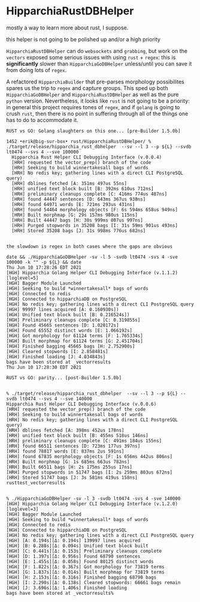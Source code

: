 # HipparchiaRustDBHelper

mostly a way to learn more about rust, I suppose.

this helper is not going to be polished up and/or a high priority

`HipparchiaRustDBHelper` can do `websockets` and `grabbing`, but work on the `vectors` 
exposed some serious issues with using `rust` + `regex`: this is **significantly** slower 
than `HipparchiaGoDBHelper` unless/until you can save it from doing lots of `regex`.

A refactored `HipparchiaBuilder` that pre-parses morphology possibilites spares us the trip to `regex` 
and capture groups. This sped up both `HipparchiaGoDBHelper` and `HipparchiaRustDBHelper` as well as 
the pure `python` version. Nevertheless, it looks like `rust` is not going to be a priority: in general this
project requires tones of `regex`, and if `golang` is going to crush `rust`, then there is no point
in suffering through all of the things one has to do to accommodate it.


```
RUST vs GO: Golang slaughters on this one... [pre-Builder 1.5.0b]

1452 •erik@big-sur-box• rust/HipparchiaRustDBHelper/ % ./target/release/hipparchia_rust_dbhelper  --sv --l 3 --p ${L} --svdb lt0474 --svs 4 --sve 100000
  Hipparchia Rust Helper CLI Debugging Interface (v.0.0.4)
  [HRH] requested the vector_prep() branch of the code
  [HRH] Seeking to build winnertakesall bags of words
  [HRH] No redis key; gathering lines with a direct CLI PostgreSQL query)
  [HRH] dblines fetched [A: 351ms 497us 55ns]
  [HRH] unified text block built [B: 392ms 610us 712ns]
  [HRH] preliminary cleanups complete [C: 416ms 774us 487ns]
  [HRH] found 44447 sentences [D: 643ms 367us 938ns]
  [HRH] found 64971 words [E: 721ms 293us 431ns]
  [HRH] found 54464 morphology objects [F: 6s 594ms 658us 949ns]
  [HRH] Built morphmap [G: 29s 157ms 980us 115ns]
  [HRH] Built 44447 bags [H: 30s 999ms 807us 997ns]
  [HRH] Purged stopwords in 35208 bags [I: 31s 59ms 901us 493ns]
  [HRH] Stored 35208 bags [J: 31s 998ms 776us 682ns]


the slowdown is regex in both cases where the gaps are obvious
    
date && ./HipparchiaGoDBHelper -sv -l 5 -svdb lt0474 -svs 4 -sve 100000 -k "" -p ${L} && date
Thu Jun 10 17:28:26 EDT 2021
[HGH] Hipparchia Golang Helper CLI Debugging Interface (v.1.1.2) [loglevel=5]
[HGH] Bagger Module Launched
[HGH] Seeking to build *winnertakesall* bags of words
[HGH] Connected to redis
[HGH] Connected to hipparchiaDB on PostgreSQL
[HGH] No redis key; gathering lines with a direct CLI PostgreSQL query
[HGH] 99997 lines acquired [A: 0.160930s])
[HGH] Unified text block built [B: 0.216524s])
[HGH] Preliminary cleanups complete [C: 0.319855s]
[HGH] Found 45665 sentences [D: 1.020172s]
[HGH] Found 65552 distinct words [E: 1.066192s]
[HGH] Got morphology for 61124 terms [F: 1.765334s]
[HGH] Built morphmap for 61124 terms [G: 2.451704s]
[HGH] Finished bagging 45665 bags [H: 2.752900s]
[HGH] Cleared stopwords [I: 2.858481s]
[HGH] Finished loading [J: 4.034843s]
bags have been stored at _vectorresults
Thu Jun 10 17:28:30 EDT 2021

```

```
RUST vs GO: parity... [post-Builder 1.5.0b]


% ./target/release/hipparchia_rust_dbhelper  --sv --l 3 --p ${L} --svdb lt0474 --svs 4 --sve 140000
Hipparchia Rust Helper CLI Debugging Interface (v.0.0.6)
[HRH] requested the vector_prep() branch of the code
[HRH] Seeking to build winnertakesall bags of words
[HRH] No redis key; gathering lines with a direct CLI PostgreSQL query)
[HRH] dblines fetched [A: 398ms 452us 178ns]
[HRH] unified text block built [B: 455ms 518us 146ns]
[HRH] preliminary cleanups complete [C: 491ms 184us 155ns]
[HRH] found 66511 sentences [D: 723ms 177us 397ns]
[HRH] found 78817 words [E: 837ms 2us 591ns]
[HRH] found 67835 morphology objects [F: 1s 656ms 442us 806ns]
[HRH] Built morphmap [G: 1s 685ms 663us 782ns]
[HRH] Built 66511 bags [H: 2s 175ms 255us 17ns]
[HRH] Purged stopwords in 51747 bags [I: 2s 259ms 803us 672ns]
[HRH] Stored 51747 bags [J: 3s 581ms 419us 158ns]
rusttest_vectorresults


% ./HipparchiaGoDBHelper -sv -l 3 -svdb lt0474 -svs 4 -sve 140000
[HGH] Hipparchia Golang Helper CLI Debugging Interface (v.1.2.0) [loglevel=3]
[HGH] Bagger Module Launched
[HGH] Seeking to build *winnertakesall* bags of words
[HGH] Connected to redis
[HGH] Connected to hipparchiaDB on PostgreSQL
[HGH] No redis key; gathering lines with a direct CLI PostgreSQL query
[HGH] [A: 0.194s][Δ: 0.194s] 139997 lines acquired
[HGH] [B: 0.288s][Δ: 0.094s] Unified text block built
[HGH] [C: 0.441s][Δ: 0.153s] Preliminary cleanups complete
[HGH] [D: 1.397s][Δ: 0.956s] Found 68790 sentences
[HGH] [E: 1.455s][Δ: 0.058s] Found 80125 distinct words
[HGH] [F: 1.822s][Δ: 0.367s] Got morphology for 73819 terms
[HGH] [G: 1.837s][Δ: 0.014s] Built morphmap for 73819 terms
[HGH] [H: 2.153s][Δ: 0.316s] Finished bagging 68790 bags
[HGH] [I: 2.290s][Δ: 0.138s] Cleared stopwords: 66661 bags remain
[HGH] [J: 3.696s][Δ: 1.406s] Finished loading
bags have been stored at _vectorresults%

```